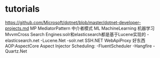 ﻿# tutorials
https://github.com/Microsoft/dotnet/blob/master/dotnet-developer-projects.md
MP MediatorPattern 中介者模式
ML MachineLearning 机器学习
MvvmCross
Search Engines:solr和elasticsearch都是基于Lucene实现的
	-elasticsearch.net
	-Lucene.Net
	-solr.net
SSH.NET
WebApiProxy 好东西
AOP:AspectCore 
	Aspect Injector
Scheduling:
	-FluentScheduler
	-Hangfire 
	-Quartz.Net 